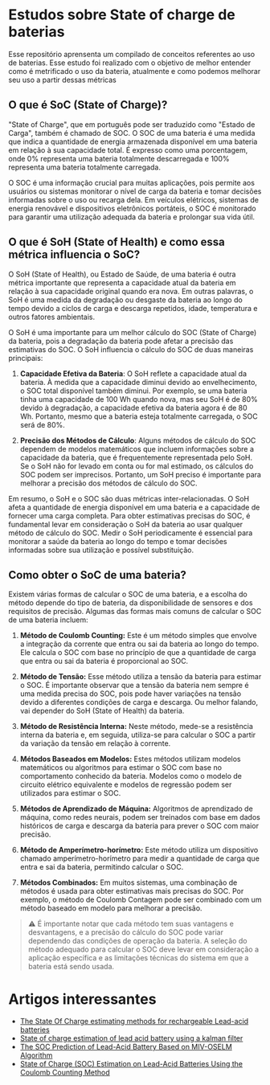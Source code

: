 # Estudos sobre State of charge de baterias
Esse repositório aprensenta um compilado de conceitos referentes ao uso de baterias. Esse estudo foi realizado com o objetivo de melhor entender como é metrificado o uso da bateria, atualmente e como podemos melhorar seu uso a partir dessas métricas

## O que é SoC (State of Charge)?
"State of Charge", que em português pode ser traduzido como "Estado de Carga", também é chamado de SOC.
O SOC de uma bateria é uma medida que indica a quantidade de energia armazenada disponível em uma bateria em relação à sua capacidade total. É expresso como uma porcentagem, onde 0% representa uma bateria totalmente descarregada e 100% representa uma bateria totalmente carregada.

O SOC é uma informação crucial para muitas aplicações, pois permite aos usuários ou sistemas monitorar o nível de carga da bateria e tomar decisões informadas sobre o uso ou recarga dela. Em veículos elétricos, sistemas de energia renovável e dispositivos eletrônicos portáteis, o SOC é monitorado para garantir uma utilização adequada da bateria e prolongar sua vida útil.

## O que é SoH (State of Health) e como essa métrica influencia o SoC?

O SoH (State of Health), ou Estado de Saúde, de uma bateria é outra métrica importante que representa a capacidade atual da bateria em relação à sua capacidade original quando era nova. Em outras palavras, o SoH é uma medida da degradação ou desgaste da bateria ao longo do tempo devido a ciclos de carga e descarga repetidos, idade, temperatura e outros fatores ambientais.

O SoH é uma importante para um melhor cálculo do SOC (State of Charge) da bateria, pois a degradação da bateria pode afetar a precisão das estimativas do SOC. O SoH influencia o cálculo do SOC de duas maneiras principais:

1. **Capacidade Efetiva da Bateria**: O SoH reflete a capacidade atual da bateria. À medida que a capacidade diminui devido ao envelhecimento, o SOC total disponível também diminui. Por exemplo, se uma bateria tinha uma capacidade de 100 Wh quando nova, mas seu SoH é de 80% devido à degradação, a capacidade efetiva da bateria agora é de 80 Wh. Portanto, mesmo que a bateria esteja totalmente carregada, o SOC será de 80%.

2. **Precisão dos Métodos de Cálculo**: Alguns métodos de cálculo do SOC dependem de modelos matemáticos que incluem informações sobre a capacidade da bateria, que é frequentemente representada pelo SoH. Se o SoH não for levado em conta ou for mal estimado, os cálculos do SOC podem ser imprecisos. Portanto, um SoH preciso é importante para melhorar a precisão dos métodos de cálculo do SOC.

Em resumo, o SoH e o SOC são duas métricas inter-relacionadas. O SoH afeta a quantidade de energia disponível em uma bateria e a capacidade de fornecer uma carga completa. Para obter estimativas precisas do SOC, é fundamental levar em consideração o SoH da bateria ao usar qualquer método de cálculo do SOC. Medir o SoH periodicamente é essencial para monitorar a saúde da bateria ao longo do tempo e tomar decisões informadas sobre sua utilização e possível substituição.

## Como obter o SoC de uma bateria?
Existem várias formas de calcular o SOC de uma bateria, e a escolha do método depende do tipo de bateria, da disponibilidade de sensores e dos requisitos de precisão. Algumas das formas mais comuns de calcular o SOC de uma bateria incluem:

1. **Método de Coulomb Counting:** Este é um método simples que envolve a integração da corrente que entra ou sai da bateria ao longo do tempo. Ele calcula o SOC com base no princípio de que a quantidade de carga que entra ou sai da bateria é proporcional ao SOC.

2. **Método de Tensão:** Esse método utiliza a tensão da bateria para estimar o SOC. É importante observar que a tensão da bateria nem sempre é uma medida precisa do SOC, pois pode haver variações na tensão devido a diferentes condições de carga e descarga. Ou melhor falando, vai depender do SoH (State of Health) da bateria.

3. **Método de Resistência Interna:** Neste método, mede-se a resistência interna da bateria e, em seguida, utiliza-se para calcular o SOC a partir da variação da tensão em relação à corrente.

4. **Métodos Baseados em Modelos:** Estes métodos utilizam modelos matemáticos ou algoritmos para estimar o SOC com base no comportamento conhecido da bateria. Modelos como o modelo de circuito elétrico equivalente e modelos de regressão podem ser utilizados para estimar o SOC.

5. **Métodos de Aprendizado de Máquina:** Algoritmos de aprendizado de máquina, como redes neurais, podem ser treinados com base em dados históricos de carga e descarga da bateria para prever o SOC com maior precisão.

6. **Método de Amperímetro-horímetro:** Este método utiliza um dispositivo chamado amperímetro-horímetro para medir a quantidade de carga que entra e sai da bateria, permitindo calcular o SOC.

7. **Métodos Combinados:** Em muitos sistemas, uma combinação de métodos é usada para obter estimativas mais precisas do SOC. Por exemplo, o método de Coulomb Contagem pode ser combinado com um método baseado em modelo para melhorar a precisão.

> ⚠️ É importante notar que cada método tem suas vantagens e desvantagens, e a precisão do cálculo do SOC pode variar dependendo das condições de operação da bateria. A seleção do método adequado para calcular o SOC deve levar em consideração a aplicação específica e as limitações técnicas do sistema em que a bateria está sendo usada.

# Artigos interessantes
* [The State Of Charge estimating methods for rechargeable Lead-acid batteries](Docs/The_State_Of_Charge_estimating_methods_for_rechargeable_Lead-acid_batteries.pdf)
* [State of charge estimation of lead acid battery using a kalman filter](Docs/State_of_charge_estimation_of_lead_acid_battery_using_a_Kalman_filter.pdf)
* [The SOC Prediction of Lead-Acid Battery Based on MIV-OSELM Algorithm](Docs/The_SOC_Prediction_of_Lead-Acid_Battery_Based_on_MIV-OSELM_Algorithm.pdf) 
* [State of Charge (SOC) Estimation on Lead-Acid Batteries Using the Coulomb Counting Method](Docs/State_of_Charge_SOC_Estimation_on_Lead-Acid_Batteries_Using_the_Coulomb_Counting_Method.pdf)